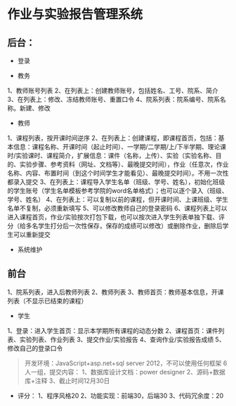 # 作业与实验报告管理系统

## 后台：

- 登录

- 教务

1、教师账号列表
2、在列表上：创建教师账号，包括姓名、工号、院系、简介
3、在列表上：修改、冻结教师账号、重置口令
4、院系列表：院系编号、院系名称。新建、修改

- 教师

1、课程列表，按开课时间逆序
2、在列表上：创建课程，即课程首页，包括：基本信息：课程名称、开课时间（起止时间）、一学期/二学期/上/下半学期、理论课时/实验课时、课程简介，扩展信息：课件（名称，上传）、实验（实验名称、目的、实验步骤、参考资料（网址、文档等）、最晚提交时间），作业（任意次，作业名称、内容、布置时间（到这个时间学生才能看见）、最晚提交时间）。不用一次性都录入提交
3、在列表上：课程导入学生名单（班级、学号、姓名），初始化班级的学生账号（学生名单模板参考学院的word名单格式）；也可以逐个录入（班级、学号、姓名）
4、在列表上：可以复制以前的课程，但开课时间、上课班级、学生名单不复制，必须重新填写
5、可以修改教师自己的登录密码
6、课程列表上可以进入课程首页，作业/实验按次打包下载，也可以按次进入学生列表单独下载、评分（给多名学生打分后一次性保存，保存的成绩可以修改）或删除作业，删除后学生可以重新提交

- 系统维护

## 前台

1、院系列表，进入后教师列表
2、教师列表
3、教师首页：教师基本信息，开课列表（不显示已结束的课程）

-  学生

1、登录：进入学生首页：显示本学期所有课程的动态分数
2、课程首页：课件列表、实验列表、作业列表
3、提交作业/实验报告
4、查询作业/实验报告成绩
5、修改自己的登录口令


> 开发环境：JavaScript+asp.net+sql server 2012，不可以使用任何框架
6人一组，提交内容：
1、数据库设计文档：power designer
2、源码+数据库+注释
3、截止时间12月30日
- 评分：
1、程序风格20
2、功能实现：前端30，后端30
3、代码冗余度：20